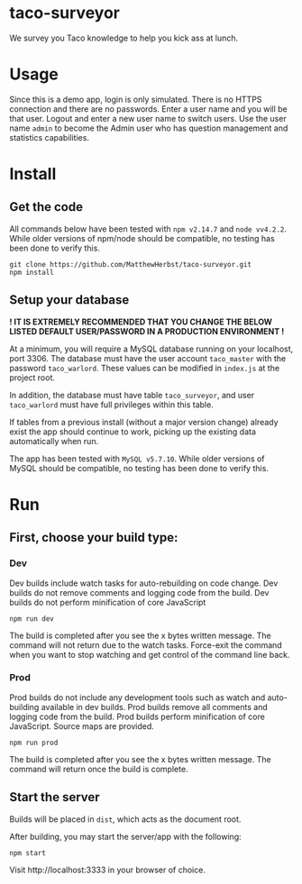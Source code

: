 # taco-surveyor
We survey you Taco knowledge to help you kick ass at lunch.

# Usage
Since this is a demo app, login is only simulated. There is no HTTPS connection and there are no passwords. Enter a user name and you will be that user. Logout and enter a new user name to switch users. Use the user name `admin` to become the Admin user who has question management and statistics capabilities.

# Install
## Get the code
All commands below have been tested with `npm v2.14.7` and `node vv4.2.2`. While older versions of npm/node should be compatible, no testing has been done to verify this.

```
git clone https://github.com/MatthewHerbst/taco-surveyor.git
npm install
```

## Setup your database
**! IT IS EXTREMELY RECOMMENDED THAT YOU CHANGE THE BELOW LISTED DEFAULT USER/PASSWORD IN A PRODUCTION ENVIRONMENT !**

At a minimum, you will require a MySQL database running on your localhost, port 3306. The database must have the user account `taco_master` with the password `taco_warlord`. These values can be modified in `index.js` at the project root.

In addition, the database must have table `taco_surveyor`, and user `taco_warlord` must have full privileges within this table.

If tables from a previous install (without a major version change) already exist the app should continue to work, picking up the existing data automatically when run.

The app has been tested with `MySQL v5.7.10`. While older versions of MySQL should be compatible, no testing has been done to verify this.

# Run

## First, choose your build type:
### Dev
Dev builds include watch tasks for auto-rebuilding on code change.
Dev builds do not remove comments and logging code from the build.
Dev builds do not perform minification of core JavaScript

`npm run dev`

The build is completed after you see the x bytes written message. The command will not return due to the watch tasks. Force-exit the command when you want to stop watching and get control of the command line back.

### Prod
Prod builds do not include any development tools such as watch and auto-building available in dev builds.
Prod builds remove all comments and logging code from the build.
Prod builds perform minification of core JavaScript. Source maps are provided.

`npm run prod`

The build is completed after you see the x bytes written message. The command will return once the build is complete.

## Start the server
Builds will be placed in `dist`, which acts as the document root.

After building, you may start the server/app with the following:

`npm start`

Visit http://localhost:3333 in your browser of choice.
